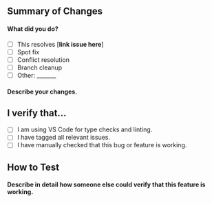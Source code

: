 ## Summary of Changes
#### What did you do?
- [ ] This resolves [**link issue here**]
- [ ] Spot fix
- [ ] Conflict resolution
- [ ] Branch cleanup
- [ ] Other: _______

#### Describe your changes.

[ Have you added any dependencies to the project? If so, please uncomment the section below and list the new dependencies ]: #
<!-- ## Dependencies Added -->

## I verify that...
- [ ] I am using VS Code for type checks and linting.
- [ ] I have tagged all relevant issues.
- [ ] I have manually checked that this bug or feature is working.

## How to Test
#### Describe in detail how someone else could verify that this feature is working.
